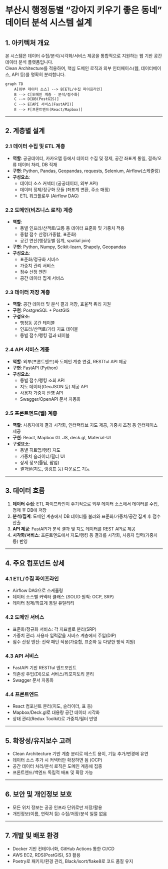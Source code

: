 # 부산시 행정동별 “강아지 키우기 좋은 동네” 데이터 분석 시스템 설계

## 1. 아키텍처 개요

본 시스템은 데이터 수집/분석/시각화/서비스 제공을 통합적으로 지원하는 웹 기반 공간 데이터 분석 플랫폼입니다.  
Clean Architecture를 적용하여, 핵심 도메인 로직과 외부 인터페이스(웹, 데이터베이스, API 등)를 명확히 분리합니다.

```mermaid
graph TD
    A[외부 데이터 소스] --> B[ETL/수집 파이프라인]
    B --> C[도메인 계층 - 분석/점수화]
    C --> D[DB(PostGIS)]
    C --> E[API 서비스(FastAPI)]
    E --> F[프론트엔드(React/Mapbox)]
```

---

## 2. 계층별 설계

### 2.1 데이터 수집 및 ETL 계층
- **역할**: 공공데이터, 카카오맵 등에서 데이터 수집 및 정제, 공간 좌표계 통일, 결측/오류 데이터 처리, DB 적재
- **구현**: Python, Pandas, Geopandas, requests, Selenium, Airflow(스케줄링)
- **구성요소**:
  - 데이터 소스 커넥터 (공공데이터, 외부 API)
  - 데이터 정제/정규화 모듈 (좌표계 변환, 주소 매핑)
  - ETL 워크플로우 (Airflow DAG)

### 2.2 도메인(비즈니스 로직) 계층
- **역할**: 
  - 동별 인프라/산책로/교통 등 데이터 표준화 및 가중치 적용
  - 종합 점수 산정(가중합, 표준화)
  - 공간 연산(행정동별 집계, spatial join)
- **구현**: Python, Numpy, Scikit-learn, Shapely, Geopandas
- **구성요소**:
  - 표준화/정규화 서비스
  - 가중치 관리 서비스
  - 점수 산정 엔진
  - 공간 데이터 집계 서비스

### 2.3 데이터 저장 계층
- **역할**: 공간 데이터 및 분석 결과 저장, 효율적 쿼리 지원
- **구현**: PostgreSQL + PostGIS
- **구성요소**:
  - 행정동 공간 테이블
  - 인프라/산책로/기타 지표 테이블
  - 동별 점수/랭킹 결과 테이블

### 2.4 API 서비스 계층
- **역할**: 외부(프론트엔드)와 도메인 계층 연결, RESTful API 제공
- **구현**: FastAPI (Python)
- **구성요소**:
  - 동별 점수/랭킹 조회 API
  - 지도 데이터(GeoJSON 등) 제공 API
  - 사용자 가중치 반영 API
  - Swagger/OpenAPI 문서 자동화

### 2.5 프론트엔드(웹) 계층
- **역할**: 사용자에게 결과 시각화, 인터랙티브 지도 제공, 가중치 조정 등 인터페이스 제공
- **구현**: React, Mapbox GL JS, deck.gl, Material-UI
- **구성요소**:
  - 동별 히트맵/랭킹 지도
  - 가중치 슬라이더/필터 UI
  - 상세 정보(툴팁, 팝업)
  - 결과물(지도, 랭킹표 등) 다운로드 기능

---

## 3. 데이터 흐름

1. **데이터 수집**: ETL 파이프라인이 주기적으로 외부 데이터 소스에서 데이터를 수집, 정제 후 DB에 저장
2. **분석/집계**: 도메인 계층에서 DB 데이터를 불러와 표준화/가중치/공간 집계 후 점수 산출
3. **API 제공**: FastAPI가 분석 결과 및 지도 데이터를 REST API로 제공
4. **시각화/서비스**: 프론트엔드에서 지도/랭킹 등 결과를 시각화, 사용자 입력(가중치 등) 반영

---

## 4. 주요 컴포넌트 상세

### 4.1 ETL/수집 파이프라인
- Airflow DAG으로 스케줄링
- 데이터 소스별 커넥터 클래스 (SOLID 원칙: OCP, SRP)
- 데이터 정제/좌표계 통일 유틸리티

### 4.2 도메인 서비스
- 표준화/정규화 서비스: 각 지표별로 분리(SRP)
- 가중치 관리: 사용자 입력값을 서비스 계층에서 주입(DIP)
- 점수 산정 엔진: 전략 패턴 적용(가중합, 표준화 등 다양한 방식 지원)

### 4.3 API 서비스
- FastAPI 기반 RESTful 엔드포인트
- 의존성 주입(DI)으로 서비스/리포지토리 분리
- Swagger 문서 자동화

### 4.4 프론트엔드
- React 컴포넌트 분리(지도, 슬라이더, 표 등)
- Mapbox/Deck.gl로 대용량 공간 데이터 시각화
- 상태 관리(Redux Toolkit)로 가중치/필터 반영

---

## 5. 확장성/유지보수 고려
- Clean Architecture 기반 계층 분리로 테스트 용이, 기능 추가/변경에 유연
- 데이터 소스 추가 시 커넥터만 확장하면 됨 (OCP)
- 공간 데이터 처리/분석 로직은 도메인 계층에 집중
- 프론트엔드/백엔드 독립적 배포 및 확장 가능

---

## 6. 보안 및 개인정보 보호
- 모든 위치 정보는 공공 인프라 단위로만 저장/활용
- 개인정보(이름, 연락처 등) 수집/저장/분석 일절 없음

---

## 7. 개발 및 배포 환경
- Docker 기반 컨테이너화, GitHub Actions 통한 CI/CD
- AWS EC2, RDS(PostGIS), S3 활용
- Poetry로 패키지/환경 관리, Black/isort/flake8로 코드 품질 유지
